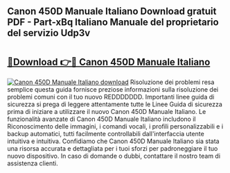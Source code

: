 ## Canon 450D Manuale Italiano Download gratuit PDF - Part-xBq Italiano Manuale del proprietario del servizio Udp3v

# <h2><a href="http://dfa7t0u.blite.top/?on=Canon+450D+Manuale+Italiano">🔗Download 👉🔴 Canon 450D Manuale Italiano</a></h2>

[![Canon 450D Manuale Italiano download](https://i.imgur.com/lujVjoI.png)](http://dfa7t0u.blite.top/?on=Canon+450D+Manuale+Italiano)
Risoluzione dei problemi resa semplice questa guida fornisce preziose informazioni sulla risoluzione dei problemi comuni con il tuo nuovo REDDDDDDD. Importanti linee guida di sicurezza si prega di leggere attentamente tutte le Linee Guida di sicurezza prima di iniziare a utilizzare il nuovo Canon 450D Manuale Italiano. Le funzionalità avanzate di Canon 450D Manuale Italiano includono il Riconoscimento delle immagini, i comandi vocali, i profili personalizzabili e i backup automatici, tutti facilmente controllabili dall'interfaccia utente intuitiva e intuitiva. Confidiamo che Canon 450D Manuale Italiano sia stata una risorsa accurata e dettagliata per i tuoi sforzi per padroneggiare il tuo nuovo dispositivo. In caso di domande o dubbi, contattare il nostro team di assistenza clienti.
